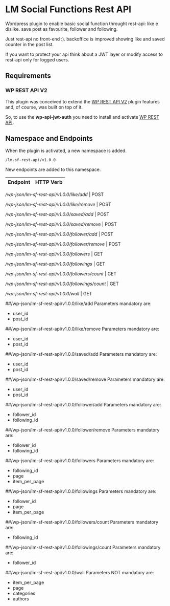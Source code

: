 LM Social Functions Rest API 
===============

Wordpress plugin to enable basic social function throught rest-api: like e dislike. save post as favourite, follower and following. 

Just rest-api no front-end :). backoffice is improved showing like and saved counter in the post list. 

If you want to protect your api think about a JWT layer or modify access to rest-api only for logged users.

## Requirements

### WP REST API V2

This plugin was conceived to extend the [WP REST API V2](https://github.com/WP-API/WP-API) plugin features and, of course, was built on top of it.

So, to use the **wp-api-jwt-auth** you need to install and activate [WP REST API](https://github.com/WP-API/WP-API).

## Namespace and Endpoints

When the plugin is activated, a new namespace is added.


```
/lm-sf-rest-api/v1.0.0
```


New endpoints are added to this namespace.


Endpoint | HTTP Verb
--- | ---

*/wp-json/lm-sf-rest-api/v1.0.0/like/add* | POST

*/wp-json/lm-sf-rest-api/v1.0.0/like/remove* | POST


*/wp-json/lm-sf-rest-api/v1.0.0/saved/add* | POST

*/wp-json/lm-sf-rest-api/v1.0.0/saved/remove* | POST


*/wp-json/lm-sf-rest-api/v1.0.0/follower/add* | POST

*/wp-json/lm-sf-rest-api/v1.0.0/follower/remove* | POST

*/wp-json/lm-sf-rest-api/v1.0.0/followers* | GET

*/wp-json/lm-sf-rest-api/v1.0.0/followings* | GET

*/wp-json/lm-sf-rest-api/v1.0.0/followers/count* | GET

*/wp-json/lm-sf-rest-api/v1.0.0/followings/count* | GET


*/wp-json/lm-sf-rest-api/v1.0.0/wall* | GET



##/wp-json/lm-sf-rest-api/v1.0.0/like/add
Parameters mandatory are:
- user_id
- post_id

##/wp-json/lm-sf-rest-api/v1.0.0/like/remove
Parameters mandatory are:
- user_id
- post_id

##/wp-json/lm-sf-rest-api/v1.0.0/saved/add
Parameters mandatory are:
- user_id
- post_id

##/wp-json/lm-sf-rest-api/v1.0.0/saved/remove
Parameters mandatory are:
- user_id
- post_id

##/wp-json/lm-sf-rest-api/v1.0.0/follower/add
Parameters mandatory are:
- follower_id
- following_id

##/wp-json/lm-sf-rest-api/v1.0.0/follower/remove
Parameters mandatory are:
- follower_id
- following_id

##/wp-json/lm-sf-rest-api/v1.0.0/followers
Parameters mandatory are:
- following_id
- page
- item_per_page

##/wp-json/lm-sf-rest-api/v1.0.0/followings
Parameters mandatory are:
- follower_id
- page
- item_per_page

##/wp-json/lm-sf-rest-api/v1.0.0/followers/count
Parameters mandatory are:
- following_id

##/wp-json/lm-sf-rest-api/v1.0.0/followings/count
Parameters mandatory are:
- follower_id


##/wp-json/lm-sf-rest-api/v1.0.0/wall
Parameters NOT mandatory are:
- item_per_page
- page
- categories
- authors
